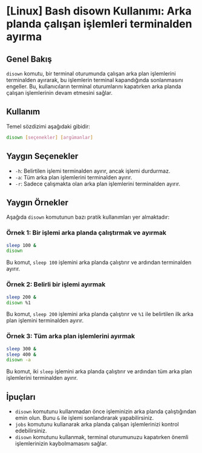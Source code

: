 # [Linux] Bash disown Kullanımı: Arka planda çalışan işlemleri terminalden ayırma

## Genel Bakış
`disown` komutu, bir terminal oturumunda çalışan arka plan işlemlerini terminalden ayırarak, bu işlemlerin terminal kapandığında sonlanmasını engeller. Bu, kullanıcıların terminal oturumlarını kapatırken arka planda çalışan işlemlerinin devam etmesini sağlar.

## Kullanım
Temel sözdizimi aşağıdaki gibidir:

```bash
disown [seçenekler] [argümanlar]
```

## Yaygın Seçenekler
- `-h`: Belirtilen işlemi terminalden ayırır, ancak işlemi durdurmaz.
- `-a`: Tüm arka plan işlemlerini terminalden ayırır.
- `-r`: Sadece çalışmakta olan arka plan işlemlerini terminalden ayırır.

## Yaygın Örnekler
Aşağıda `disown` komutunun bazı pratik kullanımları yer almaktadır:

### Örnek 1: Bir işlemi arka planda çalıştırmak ve ayırmak
```bash
sleep 100 &
disown
```
Bu komut, `sleep 100` işlemini arka planda çalıştırır ve ardından terminalden ayırır.

### Örnek 2: Belirli bir işlemi ayırmak
```bash
sleep 200 &
disown %1
```
Bu komut, `sleep 200` işlemini arka planda çalıştırır ve `%1` ile belirtilen ilk arka plan işlemini terminalden ayırır.

### Örnek 3: Tüm arka plan işlemlerini ayırmak
```bash
sleep 300 &
sleep 400 &
disown -a
```
Bu komut, iki `sleep` işlemini arka planda çalıştırır ve ardından tüm arka plan işlemlerini terminalden ayırır.

## İpuçları
- `disown` komutunu kullanmadan önce işleminizin arka planda çalıştığından emin olun. Bunu `&` ile işlemi sonlandırarak yapabilirsiniz.
- `jobs` komutunu kullanarak arka planda çalışan işlemlerinizi kontrol edebilirsiniz.
- `disown` komutunu kullanmak, terminal oturumunuzu kapatırken önemli işlemlerinizin kaybolmamasını sağlar.